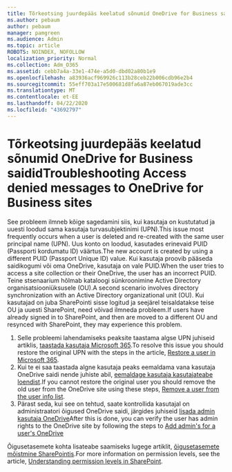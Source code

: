 ```yaml
---
title: Tõrkeotsing juurdepääs keelatud sõnumid OneDrive for Business saidid
ms.author: pebaum
author: pebaum
manager: pamgreen
ms.audience: Admin
ms.topic: article
ROBOTS: NOINDEX, NOFOLLOW
localization_priority: Normal
ms.collection: Adm_O365
ms.assetid: cebb7a4a-33e1-474e-a5d0-dbd02a80b1e9
ms.openlocfilehash: a83936acf969926c113b28ceb22b006cdb96e2b4
ms.sourcegitcommit: 55eff703a17e500681d8fa6a87eb067019ade3cc
ms.translationtype: MT
ms.contentlocale: et-EE
ms.lasthandoff: 04/22/2020
ms.locfileid: "43692797"
---
```

# <a name="troubleshooting-access-denied-messages-to-onedrive-for-business-sites"></a><span data-ttu-id="6a1a1-102">Tõrkeotsing juurdepääs keelatud sõnumid OneDrive for Business saidid</span><span class="sxs-lookup"><span data-stu-id="6a1a1-102">Troubleshooting Access denied messages to OneDrive for Business sites</span></span>

<span data-ttu-id="6a1a1-103">See probleem ilmneb kõige sagedamini siis, kui kasutaja on kustutatud ja uuesti loodud sama kasutaja turvasubjektinimi (UPN).</span><span class="sxs-lookup"><span data-stu-id="6a1a1-103">This issue most frequently occurs when a user is deleted and re-created with the same user principal name (UPN).</span></span> <span data-ttu-id="6a1a1-104">Uus konto on loodud, kasutades erinevaid PUID (Passporti kordumatu ID) väärtus.</span><span class="sxs-lookup"><span data-stu-id="6a1a1-104">The new account is created by using a different PUID (Passport Unique ID) value.</span></span> <span data-ttu-id="6a1a1-105">Kui kasutaja proovib pääseda saidikogumi või oma OneDrive, kasutaja on vale PUID.</span><span class="sxs-lookup"><span data-stu-id="6a1a1-105">When the user tries to access a site collection or their OneDrive, the user has an incorrect PUID.</span></span> <span data-ttu-id="6a1a1-106">Teine stsenaarium hõlmab kataloogi sünkroonimine Active Directory organisatsiooniüksusele (OU).</span><span class="sxs-lookup"><span data-stu-id="6a1a1-106">A second scenario involves directory synchronization with an Active Directory organizational unit (OU).</span></span> <span data-ttu-id="6a1a1-107">Kui kasutajad on juba SharePointi sisse logitud ja seejärel teisaldatakse teise OU ja uuesti SharePoint, need võivad ilmneda probleem.</span><span class="sxs-lookup"><span data-stu-id="6a1a1-107">If users have already signed in to SharePoint, and then are moved to a different OU and resynced with SharePoint, they may experience this problem.</span></span>

1. <span data-ttu-id="6a1a1-108">Selle probleemi lahendamiseks peaksite taastama algse UPN juhiseid artiklis, [taastada kasutaja Microsoft 365](https://docs.microsoft.com/office365/admin/add-users/restore-user?view=o365-worldwide).</span><span class="sxs-lookup"><span data-stu-id="6a1a1-108">To resolve this issue you should restore the original UPN with the steps in the article, [Restore a user in Microsoft 365](https://docs.microsoft.com/office365/admin/add-users/restore-user?view=o365-worldwide).</span></span>
2. <span data-ttu-id="6a1a1-109">Kui te ei saa taastada algne kasutaja peaks eemaldama vana kasutaja OneDrive saidi nende juhiste abil, [eemaldage kasutaja kasutajateabe loendist]().</span><span class="sxs-lookup"><span data-stu-id="6a1a1-109">If you cannot restore the original user you should remove the old user from the OneDrive site using these steps, [Remove a user from the user info list]().</span></span> 
3. <span data-ttu-id="6a1a1-110">Pärast seda, kui see on tehtud, saate kontrollida kasutajal on administraatori õigused OneDrive saidi, järgides juhiseid [lisada admin kasutaja OneDrive](https://docs.microsoft.com/sharepoint/manage-user-profiles)</span><span class="sxs-lookup"><span data-stu-id="6a1a1-110">After this is done, you can verify the user has admin rights to the OneDrive site by following the steps to [Add admin's for a user's OneDrive](https://docs.microsoft.com/sharepoint/manage-user-profiles)</span></span>

<span data-ttu-id="6a1a1-111">Õigusetasemete kohta lisateabe saamiseks lugege artiklit, [õigusetasemete mõistmine SharePointis](https://docs.microsoft.com/sharepoint/understanding-permission-levels).</span><span class="sxs-lookup"><span data-stu-id="6a1a1-111">For more information on permission levels, see the article, [Understanding permission levels in SharePoint](https://docs.microsoft.com/sharepoint/understanding-permission-levels).</span></span>
